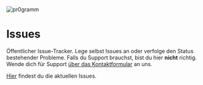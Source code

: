 ![pr0gramm](https://pr0gramm.com/media/pr0gramm.svg)
# Issues

Öffentlicher Issue-Tracker. Lege selbst Issues an oder verfolge den Status bestehender Probleme. Falls du Support brauchst, bist du hier **nicht** richtig. Wende dich für Support [über das Kontaktformular](https://pr0gramm.com/contact) an uns.

[Hier](https://github.com/pr0gramm-com/issues/issues) findest du die aktuellen Issues.
